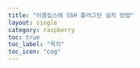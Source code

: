 ```yaml
---
title: "이클립스에 SSH 플러그인 설치 방법"
layout: single
category: raspberry
toc: true
toc_label: "목차"
toc_icon: "cog"
---
```

